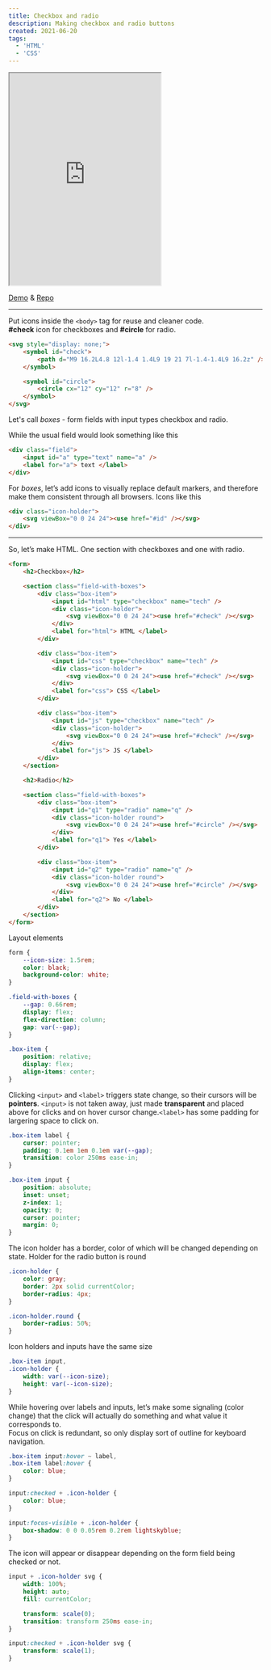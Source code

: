 ```yaml
---
title: Checkbox and radio
description: Making checkbox and radio buttons
created: 2021-06-20
tags:
  - 'HTML'
  - 'CSS'
---
```


<iframe src="https://diogenesofweb.github.io/demo-form-checkbox-radio/"
        title="Demo: checkbox and radio " 
        width="300" height="420">
</iframe>

[Demo](https://diogenesofweb.github.io/demo-form-checkbox-radio/) & [Repo](https://github.com/diogenesofweb/demo-form-checkbox-radio)

---

Put icons inside the `<body>` tag for reuse and cleaner code.\
**#check** icon for checkboxes and **#circle** for radio.

```html
<svg style="display: none;">
	<symbol id="check">
		<path d="M9 16.2L4.8 12l-1.4 1.4L9 19 21 7l-1.4-1.4L9 16.2z" />
	</symbol>

	<symbol id="circle">
		<circle cx="12" cy="12" r="8" />
	</symbol>
</svg>
```

Let's call _boxes_ - form fields with input types checkbox and radio.

While the usual field would look something like this

```html
<div class="field">
	<input id="a" type="text" name="a" />
	<label for="a"> text </label>
</div>
```

For _boxes_, let’s add icons to visually replace default markers, and therefore make them consistent through all browsers.
Icons like this

```html
<div class="icon-holder">
	<svg viewBox="0 0 24 24"><use href="#id" /></svg>
</div>
```

---

So, let’s make HTML. One section with checkboxes and one with radio.

```html
<form>
	<h2>Checkbox</h2>

	<section class="field-with-boxes">
		<div class="box-item">
			<input id="html" type="checkbox" name="tech" />
			<div class="icon-holder">
				<svg viewBox="0 0 24 24"><use href="#check" /></svg>
			</div>
			<label for="html"> HTML </label>
		</div>

		<div class="box-item">
			<input id="css" type="checkbox" name="tech" />
			<div class="icon-holder">
				<svg viewBox="0 0 24 24"><use href="#check" /></svg>
			</div>
			<label for="css"> CSS </label>
		</div>

		<div class="box-item">
			<input id="js" type="checkbox" name="tech" />
			<div class="icon-holder">
				<svg viewBox="0 0 24 24"><use href="#check" /></svg>
			</div>
			<label for="js"> JS </label>
		</div>
	</section>

	<h2>Radio</h2>

	<section class="field-with-boxes">
		<div class="box-item">
			<input id="q1" type="radio" name="q" />
			<div class="icon-holder round">
				<svg viewBox="0 0 24 24"><use href="#circle" /></svg>
			</div>
			<label for="q1"> Yes </label>
		</div>

		<div class="box-item">
			<input id="q2" type="radio" name="q" />
			<div class="icon-holder round">
				<svg viewBox="0 0 24 24"><use href="#circle" /></svg>
			</div>
			<label for="q2"> No </label>
		</div>
	</section>
</form>
```

Layout elements

```css
form {
	--icon-size: 1.5rem;
	color: black;
	background-color: white;
}

.field-with-boxes {
	--gap: 0.66rem;
	display: flex;
	flex-direction: column;
	gap: var(--gap);
}

.box-item {
	position: relative;
	display: flex;
	align-items: center;
}
```

Clicking `<input>` and `<label>` triggers state change, so their cursors will be **pointers**.
`<input>` is not taken away, just made **transparent** and placed above for clicks and on hover cursor change.`<label>` has some padding for largering space to click on.

```css
.box-item label {
	cursor: pointer;
	padding: 0.1em 1em 0.1em var(--gap);
	transition: color 250ms ease-in;
}

.box-item input {
	position: absolute;
	inset: unset;
	z-index: 1;
	opacity: 0;
	cursor: pointer;
	margin: 0;
}
```

The icon holder has a border, color of which will be changed depending on state. Holder for the radio button is round

```css
.icon-holder {
	color: gray;
	border: 2px solid currentColor;
	border-radius: 4px;
}

.icon-holder.round {
	border-radius: 50%;
}
```

Icon holders and inputs have the same size

```css
.box-item input,
.icon-holder {
	width: var(--icon-size);
	height: var(--icon-size);
}
```

While hovering over labels and inputs, let’s make some signaling (color change) that the click will actually do something and what value it corresponds to.\
Focus on click is redundant, so only display sort of outline for keyboard navigation.

```css
.box-item input:hover ~ label,
.box-item label:hover {
	color: blue;
}

input:checked + .icon-holder {
	color: blue;
}

input:focus-visible + .icon-holder {
	box-shadow: 0 0 0.05rem 0.2rem lightskyblue;
}
```

The icon will appear or disappear depending on the form field being checked or not.

```css
input + .icon-holder svg {
	width: 100%;
	height: auto;
	fill: currentColor;

	transform: scale(0);
	transition: transform 250ms ease-in;
}

input:checked + .icon-holder svg {
	transform: scale(1);
}
```
